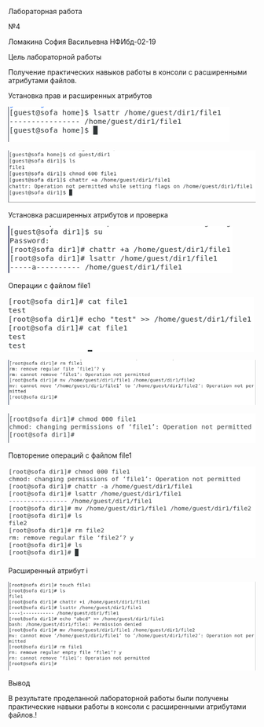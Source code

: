 Лабораторная работа 

№4

Ломакина София Васильевна НФИбд-02-19

Цель лабораторной работы

Получение практических навыков работы в консоли с расширенными атрибутами файлов.

Установка прав и расширенных атрибутов

![](1.png)

![](2.png)

Установка расширенных атрибутов и проверка

![](3.png)

Операции с файлом file1

![](4.png)

![](5.png)

![](6.png)

Повторение операций с файлом file1

![](7.png)

Расширенный атрибут i

![](8.png)

Вывод

В результате проделанной лабораторной работы были получены практические навыки работы в консоли с расширенными атрибутами файлов.!
